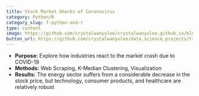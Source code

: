 ```yaml
---
title: Stock Market Shocks of Coronavirus
category: Python/R
category_slug: f-python-and-r
type: content
image: https://github.com/crystalwanyulee/crystalwanyulee.github.io/blob/main/assets/img/works/market-shock.png?raw=true
button_url: https://github.com/crystalwanyulee/data_science_projects/tree/master/projects/comorbidity
---
```


* **Purpose:** Explore how industries react to the market crash due to COVID-19
* **Methods:** Web Scraping, K-Median Clustering, Visualization
* **Results:** The energy sector suffers from a considerable decrease in the stock price, but technology, consumer products, and healthcare are relatively robust
